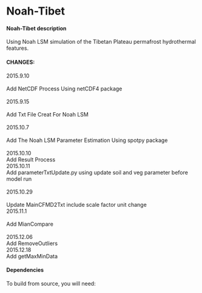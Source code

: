 # Noah-Tibet

#### Noah-Tibet description 
 Using Noah LSM simulation of the Tibetan Plateau permafrost hydrothermal features.
#### CHANGES:<br>  
2015.9.10 <br>  
 Add NetCDF Process Using netCDF4 package <br>  
2015.9.15 <br>  
 Add Txt File Creat For Noah LSM  <br>  
2015.10.7 <br>  
 Add The Noah LSM Parameter Estimation Using spotpy package <br>  
2015.10.10 <br> 
 Add Result Process <br> 
2015.10.11 <br> 
 Add parameterTxtUpdate.py  using update soil and veg parameter before model run <br>    
2015.10.29 <br>  
 Update MainCFMD2Txt include scale factor unit change <br> 
2015.11.1 <br>  
 Add MianCompare  <br>  
2015.12.06 <br>
 Add RemoveOutliers <br>
2015.12.18 <br>
 Add getMaxMinData <br>


#### Dependencies
To build from source, you will need: <br>  

 




 






